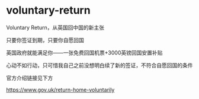 # voluntary-return
Voluntary Return，从英国回中国的新主张

只要你签证到期，只要你自愿回国

英国政府就能满足你——一张免费回国机票+3000英镑回国安置补贴

心动不如行动，只可惜我自己之前没想明白续了新的签证，不符合自愿回国的条件

官方介绍链接见下方

https://www.gov.uk/return-home-voluntarily
